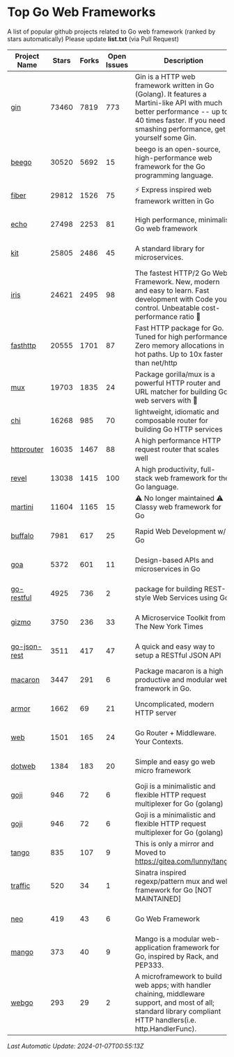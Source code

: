 # Top Go Web Frameworks
A list of popular github projects related to Go web framework (ranked by stars automatically)
Please update **list.txt** (via Pull Request)

| Project Name | Stars | Forks | Open Issues | Description | Last Commit |
| ------------ | ----- | ----- | ----------- | ----------- | ----------- |
| [gin](https://github.com/gin-gonic/gin) | 73460 | 7819 | 773 | Gin is a HTTP web framework written in Go (Golang). It features a Martini-like API with much better performance -- up to 40 times faster. If you need smashing performance, get yourself some Gin. | 2023-12-13 02:28:51 |
| [beego](https://github.com/beego/beego) | 30520 | 5692 | 15 | beego is an open-source, high-performance web framework for the Go programming language. | 2023-12-29 13:53:55 |
| [fiber](https://github.com/gofiber/fiber) | 29812 | 1526 | 75 | ⚡️ Express inspired web framework written in Go | 2024-01-06 16:49:14 |
| [echo](https://github.com/labstack/echo) | 27498 | 2253 | 81 | High performance, minimalist Go web framework | 2023-12-20 13:32:51 |
| [kit](https://github.com/go-kit/kit) | 25805 | 2486 | 45 | A standard library for microservices. | 2023-12-22 23:16:59 |
| [iris](https://github.com/kataras/iris) | 24621 | 2495 | 98 | The fastest HTTP/2 Go Web Framework. New, modern and easy to learn. Fast development with Code you control. Unbeatable cost-performance ratio :rocket: | 2024-01-04 11:02:09 |
| [fasthttp](https://github.com/valyala/fasthttp) | 20555 | 1701 | 87 | Fast HTTP package for Go. Tuned for high performance. Zero memory allocations in hot paths. Up to 10x faster than net/http | 2024-01-06 05:39:23 |
| [mux](https://github.com/gorilla/mux) | 19703 | 1835 | 24 | Package gorilla/mux is a powerful HTTP router and URL matcher for building Go web servers with 🦍 | 2023-12-07 04:58:53 |
| [chi](https://github.com/go-chi/chi) | 16268 | 985 | 70 | lightweight, idiomatic and composable router for building Go HTTP services | 2023-12-20 02:35:01 |
| [httprouter](https://github.com/julienschmidt/httprouter) | 16035 | 1467 | 88 | A high performance HTTP request router that scales well | 2022-06-03 15:51:59 |
| [revel](https://github.com/revel/revel) | 13038 | 1415 | 100 | A high productivity, full-stack web framework for the Go language. | 2022-04-12 20:53:30 |
| [martini](https://github.com/go-martini/martini) | 11604 | 1165 | 15 | ⚠️ No longer maintained ⚠️  Classy web framework for Go | 2017-01-21 21:58:54 |
| [buffalo](https://github.com/gobuffalo/buffalo) | 7981 | 617 | 25 | Rapid Web Development w/ Go | 2023-01-26 15:34:17 |
| [goa](https://github.com/goadesign/goa) | 5372 | 601 | 11 | Design-based APIs and microservices in Go | 2024-01-04 02:30:47 |
| [go-restful](https://github.com/emicklei/go-restful) | 4925 | 736 | 2 | package for building REST-style Web Services using Go | 2024-01-03 19:30:08 |
| [gizmo](https://github.com/nytimes/gizmo) | 3750 | 236 | 33 | A Microservice Toolkit from The New York Times | 2021-04-30 15:27:05 |
| [go-json-rest](https://github.com/ant0ine/go-json-rest) | 3511 | 417 | 47 | A quick and easy way to setup a RESTful JSON API | 2017-09-13 04:12:08 |
| [macaron](https://github.com/go-macaron/macaron) | 3447 | 291 | 6 | Package macaron is a high productive and modular web framework in Go. | 2023-12-25 03:59:28 |
| [armor](https://github.com/labstack/armor) | 1662 | 69 | 21 | Uncomplicated, modern HTTP server | 2019-08-03 18:10:09 |
| [web](https://github.com/gocraft/web) | 1501 | 165 | 24 | Go Router + Middleware. Your Contexts. | 2019-02-07 15:06:52 |
| [dotweb](https://github.com/devfeel/dotweb) | 1384 | 183 | 20 | Simple and easy go web micro framework | 2023-12-13 02:13:17 |
| [goji](https://github.com/goji/goji) | 946 | 72 | 6 | Goji is a minimalistic and flexible HTTP request multiplexer for Go (golang) | 2019-01-26 23:58:29 |
| [goji](https://github.com/goji/goji) | 946 | 72 | 6 | Goji is a minimalistic and flexible HTTP request multiplexer for Go (golang) | 2019-01-26 23:58:29 |
| [tango](https://github.com/lunny/tango) | 835 | 107 | 9 | This is only a mirror and Moved to https://gitea.com/lunny/tango | 2019-05-17 03:31:10 |
| [traffic](https://github.com/gravityblast/traffic) | 520 | 34 | 1 | Sinatra inspired regexp/pattern mux and web framework for Go [NOT MAINTAINED] | 2015-11-26 21:31:07 |
| [neo](https://github.com/ivpusic/neo) | 419 | 43 | 6 | Go Web Framework | 2017-08-14 23:54:31 |
| [mango](https://github.com/paulbellamy/mango) | 373 | 40 | 9 | Mango is a modular web-application framework for Go, inspired by Rack, and PEP333. | 2017-10-17 08:18:43 |
| [webgo](https://github.com/bnkamalesh/webgo) | 293 | 29 | 2 | A microframework to build web apps; with handler chaining, middleware support, and most of all; standard library compliant HTTP handlers(i.e. http.HandlerFunc). | 2023-03-08 16:03:21 |

*Last Automatic Update: 2024-01-07T00:55:13Z*